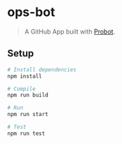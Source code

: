# ops-bot

> A GitHub App built with [Probot](https://github.com/probot/probot).

## Setup

```sh
# Install dependencies
npm install

# Compile
npm run build

# Run
npm run start

# Test
npm run test
```

